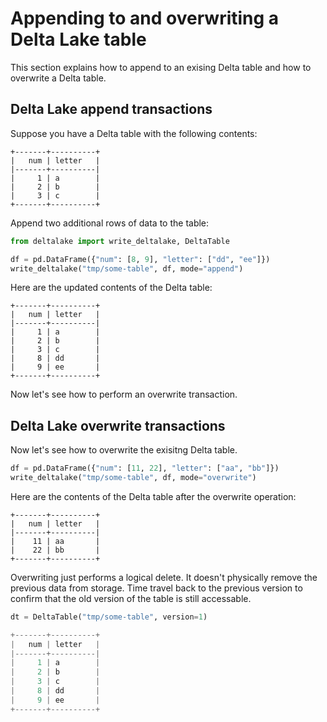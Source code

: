 # Appending to and overwriting a Delta Lake table

This section explains how to append to an exising Delta table and how to overwrite a Delta table.

## Delta Lake append transactions

Suppose you have a Delta table with the following contents:

```
+-------+----------+
|   num | letter   |
|-------+----------|
|     1 | a        |
|     2 | b        |
|     3 | c        |
+-------+----------+
```

Append two additional rows of data to the table:

```python
from deltalake import write_deltalake, DeltaTable

df = pd.DataFrame({"num": [8, 9], "letter": ["dd", "ee"]})
write_deltalake("tmp/some-table", df, mode="append")
```

Here are the updated contents of the Delta table:

```
+-------+----------+
|   num | letter   |
|-------+----------|
|     1 | a        |
|     2 | b        |
|     3 | c        |
|     8 | dd       |
|     9 | ee       |
+-------+----------+
```

Now let's see how to perform an overwrite transaction.

## Delta Lake overwrite transactions

Now let's see how to overwrite the exisitng Delta table.

```python
df = pd.DataFrame({"num": [11, 22], "letter": ["aa", "bb"]})
write_deltalake("tmp/some-table", df, mode="overwrite")
```

Here are the contents of the Delta table after the overwrite operation:

```
+-------+----------+
|   num | letter   |
|-------+----------|
|    11 | aa       |
|    22 | bb       |
+-------+----------+
```

Overwriting just performs a logical delete.  It doesn't physically remove the previous data from storage.  Time travel back to the previous version to confirm that the old version of the table is still accessable.

```python
dt = DeltaTable("tmp/some-table", version=1)

+-------+----------+
|   num | letter   |
|-------+----------|
|     1 | a        |
|     2 | b        |
|     3 | c        |
|     8 | dd       |
|     9 | ee       |
+-------+----------+
```
